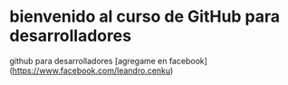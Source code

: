 # bienvenido al curso de GitHub para desarrolladores
github para desarrolladores
[agregame en facebook] (https://www.facebook.com/leandro.cenku)
